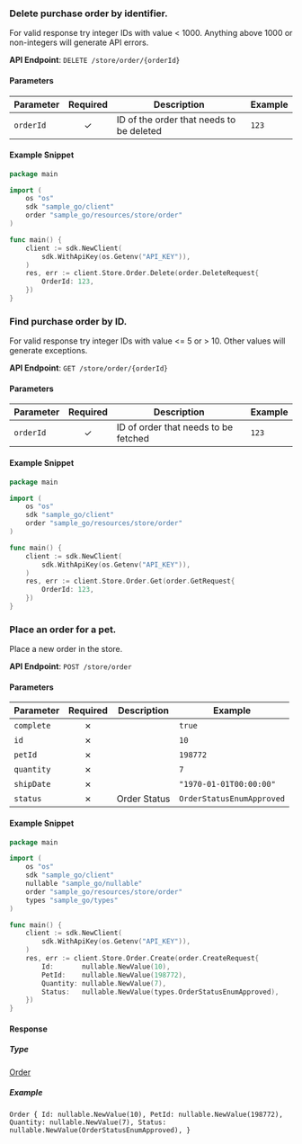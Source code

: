 
### Delete purchase order by identifier. <a name="delete"></a>

For valid response try integer IDs with value < 1000. Anything above 1000 or non-integers will generate API errors.

**API Endpoint**: `DELETE /store/order/{orderId}`

#### Parameters

| Parameter | Required | Description | Example |
|-----------|:--------:|-------------|--------|
| `orderId` | ✓ | ID of the order that needs to be deleted | `123` |

#### Example Snippet

```go
package main

import (
	os "os"
	sdk "sample_go/client"
	order "sample_go/resources/store/order"
)

func main() {
	client := sdk.NewClient(
		sdk.WithApiKey(os.Getenv("API_KEY")),
	)
	res, err := client.Store.Order.Delete(order.DeleteRequest{
		OrderId: 123,
	})
}

```

### Find purchase order by ID. <a name="get"></a>

For valid response try integer IDs with value <= 5 or > 10. Other values will generate exceptions.

**API Endpoint**: `GET /store/order/{orderId}`

#### Parameters

| Parameter | Required | Description | Example |
|-----------|:--------:|-------------|--------|
| `orderId` | ✓ | ID of order that needs to be fetched | `123` |

#### Example Snippet

```go
package main

import (
	os "os"
	sdk "sample_go/client"
	order "sample_go/resources/store/order"
)

func main() {
	client := sdk.NewClient(
		sdk.WithApiKey(os.Getenv("API_KEY")),
	)
	res, err := client.Store.Order.Get(order.GetRequest{
		OrderId: 123,
	})
}

```

### Place an order for a pet. <a name="create"></a>

Place a new order in the store.

**API Endpoint**: `POST /store/order`

#### Parameters

| Parameter | Required | Description | Example |
|-----------|:--------:|-------------|--------|
| `complete` | ✗ |  | `true` |
| `id` | ✗ |  | `10` |
| `petId` | ✗ |  | `198772` |
| `quantity` | ✗ |  | `7` |
| `shipDate` | ✗ |  | `"1970-01-01T00:00:00"` |
| `status` | ✗ | Order Status | `OrderStatusEnumApproved` |

#### Example Snippet

```go
package main

import (
	os "os"
	sdk "sample_go/client"
	nullable "sample_go/nullable"
	order "sample_go/resources/store/order"
	types "sample_go/types"
)

func main() {
	client := sdk.NewClient(
		sdk.WithApiKey(os.Getenv("API_KEY")),
	)
	res, err := client.Store.Order.Create(order.CreateRequest{
		Id:       nullable.NewValue(10),
		PetId:    nullable.NewValue(198772),
		Quantity: nullable.NewValue(7),
		Status:   nullable.NewValue(types.OrderStatusEnumApproved),
	})
}

```

#### Response

##### Type
[Order](/types/order.go)

##### Example
`Order {
Id: nullable.NewValue(10),
PetId: nullable.NewValue(198772),
Quantity: nullable.NewValue(7),
Status: nullable.NewValue(OrderStatusEnumApproved),
}`
